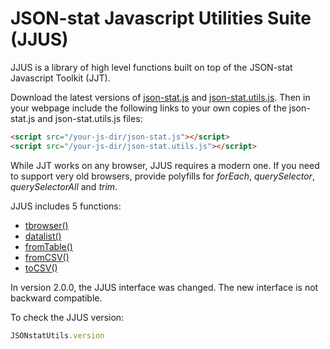 # JSON-stat Javascript Utilities Suite (JJUS)

JJUS is a library of high level functions built on top of the JSON-stat Javascript Toolkit (JJT).

Download the latest versions of [json-stat.js](https://github.com/badosa/JSON-stat/blob/master/json-stat.js) and [json-stat.utils.js](https://github.com/badosa/JSON-stat/blob/master/utils/json-stat.utils.js). Then in your webpage include the following links to your own copies of the json-stat.js and json-stat.utils.js files:

```html
<script src="/your-js-dir/json-stat.js"></script>
<script src="/your-js-dir/json-stat.utils.js"></script>
```

While JJT works on any browser, JJUS requires a modern one. If you need to support very old browsers, provide polyfills for *forEach*, *querySelector*, *querySelectorAll* and *trim*.

JJUS includes 5 functions:

* [tbrowser()](https://github.com/badosa/JSON-stat/blob/master/utils/tbrowser.md)
* [datalist()](https://github.com/badosa/JSON-stat/blob/master/utils/datalist.md)
* [fromTable()](https://github.com/badosa/JSON-stat/blob/master/utils/fromtable.md)
* [fromCSV()](https://github.com/badosa/JSON-stat/blob/master/utils/fromcsv.md)
* [toCSV()](https://github.com/badosa/JSON-stat/blob/master/utils/tocsv.md)

In version 2.0.0, the JJUS interface was changed. The new interface is not backward compatible.

To check the JJUS version:

```js
JSONstatUtils.version
```
